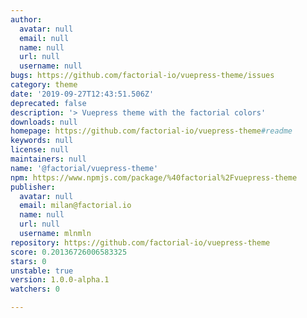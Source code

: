 ```yaml
---
author:
  avatar: null
  email: null
  name: null
  url: null
  username: null
bugs: https://github.com/factorial-io/vuepress-theme/issues
category: theme
date: '2019-09-27T12:43:51.506Z'
deprecated: false
description: '> Vuepress theme with the factorial colors'
downloads: null
homepage: https://github.com/factorial-io/vuepress-theme#readme
keywords: null
license: null
maintainers: null
name: '@factorial/vuepress-theme'
npm: https://www.npmjs.com/package/%40factorial%2Fvuepress-theme
publisher:
  avatar: null
  email: milan@factorial.io
  name: null
  url: null
  username: mlnmln
repository: https://github.com/factorial-io/vuepress-theme
score: 0.20136726006583325
stars: 0
unstable: true
version: 1.0.0-alpha.1
watchers: 0

---
```


